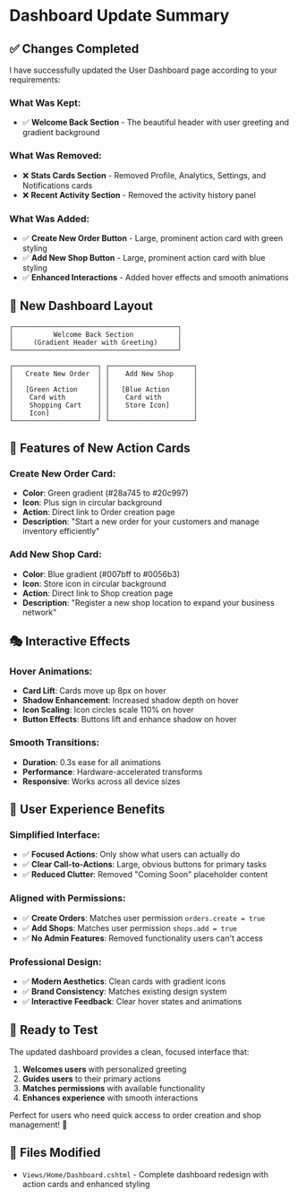 # Dashboard Update Summary

## ✅ **Changes Completed**

I have successfully updated the User Dashboard page according to your requirements:

### **What Was Kept:**
- ✅ **Welcome Back Section** - The beautiful header with user greeting and gradient background

### **What Was Removed:**
- ❌ **Stats Cards Section** - Removed Profile, Analytics, Settings, and Notifications cards
- ❌ **Recent Activity Section** - Removed the activity history panel

### **What Was Added:**
- ✅ **Create New Order Button** - Large, prominent action card with green styling
- ✅ **Add New Shop Button** - Large, prominent action card with blue styling
- ✅ **Enhanced Interactions** - Added hover effects and smooth animations

## 🎨 **New Dashboard Layout**

```
┌─────────────────────────────────────────┐
│          Welcome Back Section           │
│     (Gradient Header with Greeting)     │
└─────────────────────────────────────────┘

┌─────────────────────┐ ┌─────────────────────┐
│   Create New Order  │ │    Add New Shop     │
│                     │ │                     │
│   [Green Action     │ │   [Blue Action      │
│    Card with        │ │    Card with        │
│    Shopping Cart    │ │    Store Icon]      │
│    Icon]            │ │                     │
└─────────────────────┘ └─────────────────────┘
```

## 🚀 **Features of New Action Cards**

### **Create New Order Card:**
- **Color**: Green gradient (#28a745 to #20c997)
- **Icon**: Plus sign in circular background
- **Action**: Direct link to Order creation page
- **Description**: "Start a new order for your customers and manage inventory efficiently"

### **Add New Shop Card:**
- **Color**: Blue gradient (#007bff to #0056b3)  
- **Icon**: Store icon in circular background
- **Action**: Direct link to Shop creation page
- **Description**: "Register a new shop location to expand your business network"

## 🎭 **Interactive Effects**

### **Hover Animations:**
- **Card Lift**: Cards move up 8px on hover
- **Shadow Enhancement**: Increased shadow depth on hover  
- **Icon Scaling**: Icon circles scale 110% on hover
- **Button Effects**: Buttons lift and enhance shadow on hover

### **Smooth Transitions:**
- **Duration**: 0.3s ease for all animations
- **Performance**: Hardware-accelerated transforms
- **Responsive**: Works across all device sizes

## 🎯 **User Experience Benefits**

### **Simplified Interface:**
- ✅ **Focused Actions**: Only show what users can actually do
- ✅ **Clear Call-to-Actions**: Large, obvious buttons for primary tasks
- ✅ **Reduced Clutter**: Removed "Coming Soon" placeholder content

### **Aligned with Permissions:**
- ✅ **Create Orders**: Matches user permission `orders.create = true`
- ✅ **Add Shops**: Matches user permission `shops.add = true`
- ✅ **No Admin Features**: Removed functionality users can't access

### **Professional Design:**
- ✅ **Modern Aesthetics**: Clean cards with gradient icons
- ✅ **Brand Consistency**: Matches existing design system
- ✅ **Interactive Feedback**: Clear hover states and animations

## 🧪 **Ready to Test**

The updated dashboard provides a clean, focused interface that:
1. **Welcomes users** with personalized greeting
2. **Guides users** to their primary actions
3. **Matches permissions** with available functionality
4. **Enhances experience** with smooth interactions

Perfect for users who need quick access to order creation and shop management! 🎉

## 📁 **Files Modified**
- `Views/Home/Dashboard.cshtml` - Complete dashboard redesign with action cards and enhanced styling